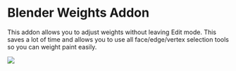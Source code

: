 # Blender Weights Addon

This addon allows you to adjust weights without leaving Edit mode.
This saves a lot of time and allows you to use all face/edge/vertex selection tools so you can weight paint easily.

![](painting.gif)
